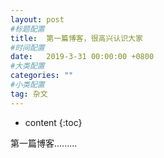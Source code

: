```yaml
---
layout: post
#标题配置
title:  第一篇博客，很高兴认识大家
#时间配置
date:   2019-3-31 00:00:00 +0800
#大类配置
categories: ""
#小类配置
tag: 杂文
---
```


* content
{:toc}



第一篇博客.........



